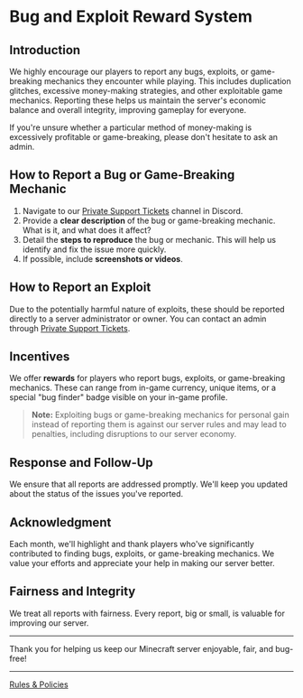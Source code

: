 # Bug and Exploit Reward System

## Introduction

We highly encourage our players to report any bugs, exploits, or game-breaking mechanics they encounter while playing. This includes duplication glitches, excessive money-making strategies, and other exploitable game mechanics. Reporting these helps us maintain the server's economic balance and overall integrity, improving gameplay for everyone.

If you're unsure whether a particular method of money-making is excessively profitable or game-breaking, please don't hesitate to ask an admin.

## How to Report a Bug or Game-Breaking Mechanic

1. Navigate to our [Private Support Tickets](https://discord.gg/j52jh94zKx) channel in Discord.
2. Provide a **clear description** of the bug or game-breaking mechanic. What is it, and what does it affect?
3. Detail the **steps to reproduce** the bug or mechanic. This will help us identify and fix the issue more quickly.
4. If possible, include **screenshots or videos**.

## How to Report an Exploit

Due to the potentially harmful nature of exploits, these should be reported directly to a server administrator or owner. You can contact an admin through [Private Support Tickets](https://discord.gg/4aummv3W24).

## Incentives

We offer **rewards** for players who report bugs, exploits, or game-breaking mechanics. These can range from in-game currency, unique items, or a special "bug finder" badge visible on your in-game profile.

> **Note:** Exploiting bugs or game-breaking mechanics for personal gain instead of reporting them is against our server rules and may lead to penalties, including disruptions to our server economy.

## Response and Follow-Up

We ensure that all reports are addressed promptly. We'll keep you updated about the status of the issues you've reported.

## Acknowledgment

Each month, we'll highlight and thank players who've significantly contributed to finding bugs, exploits, or game-breaking mechanics. We value your efforts and appreciate your help in making our server better.

## Fairness and Integrity

We treat all reports with fairness. Every report, big or small, is valuable for improving our server.

---

Thank you for helping us keep our Minecraft server enjoyable, fair, and bug-free!

---

[Rules & Policies](./README.md)
